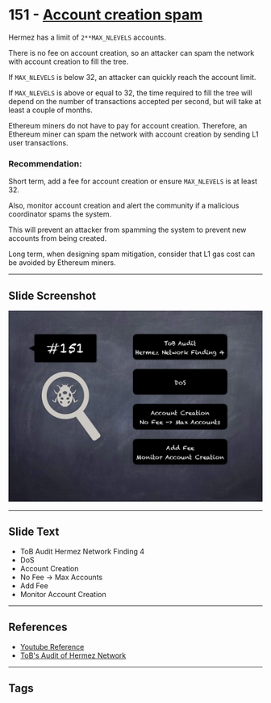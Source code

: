 
# 151 - [Account creation spam](./Account%20creation%20spam.md)

Hermez has a limit of `2**MAX_NLEVELS` accounts. 

There is no fee on account creation, so an attacker can spam the network with account creation to fill the tree. 

If `MAX_NLEVELS` is below 32, an attacker can quickly reach the account limit. 

If `MAX_NLEVELS` is above or equal to 32, the time required to fill the tree will depend on the number of transactions accepted per second, but will take at least a couple of months. 

Ethereum miners do not have to pay for account creation. 
Therefore, an Ethereum miner can spam the network with account creation by sending L1 user transactions.

### Recommendation:
Short term, add a fee for account creation or ensure `MAX_NLEVELS` is at least 32. 

Also, monitor account creation and alert the community if a malicious coordinator spams the system. 

This will prevent an attacker from spamming the system to prevent new accounts from being created. 

Long term, when designing spam mitigation, consider that L1 gas cost can be avoided by Ethereum miners.
___
## Slide Screenshot
![151.png](../../images/8.%20Audit%20Findings%20201/151.png)
___
## Slide Text
- ToB Audit Hermez Network Finding 4
- DoS
- Account Creation
- No Fee -> Max Accounts
- Add Fee
- Monitor Account Creation
___
## References
- [Youtube Reference](https://youtu.be/zAzNDwu23UI?t=653)
- [ToB's Audit of Hermez Network](https://github.com/trailofbits/publications/blob/master/reviews/hermez.pdf)
___
## Tags
